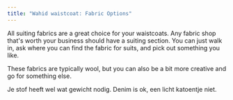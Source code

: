 ```yaml
---
title: "Wahid waistcoat: Fabric Options"
---
```


All suiting fabrics are a great choice for your waistcoats. Any fabric shop that's worth your business should have a suiting section. You can just walk in, ask where you can find the fabric for suits, and pick out something you like.

These fabrics are typically wool, but you can also be a bit more creative and go for something else.

<Note>

Je stof heeft wel wat gewicht nodig. Denim is ok, een licht katoentje niet.

</Note>
